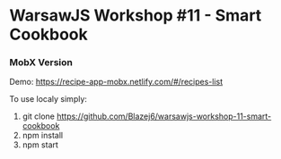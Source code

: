 # WarsawJS Workshop #11 - Smart Cookbook
### MobX Version

Demo: https://recipe-app-mobx.netlify.com/#/recipes-list

To use localy simply:

1. git clone https://github.com/Blazej6/warsawjs-workshop-11-smart-cookbook
2. npm install
3. npm start
